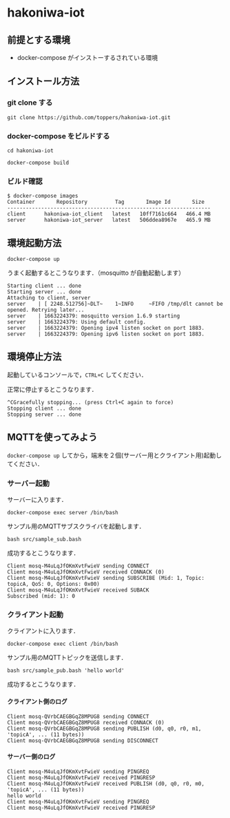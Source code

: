 # hakoniwa-iot

## 前提とする環境

- docker-compose がインストーするされている環境

## インストール方法

### git clone する
```
git clone https://github.com/toppers/hakoniwa-iot.git
```

### docker-compose をビルドする
```
cd hakoniwa-iot
```

```
docker-compose build
```

### ビルド確認

```
$ docker-compose images
Container       Repository         Tag       Image Id       Size  
------------------------------------------------------------------
client      hakoniwa-iot_client   latest   10ff7161c664   466.4 MB
server      hakoniwa-iot_server   latest   506ddea8967e   465.9 MB
```

## 環境起動方法

```
docker-compose up
```

うまく起動するとこうなります．（mosquitto が自動起動します）
```
Starting client ... done
Starting server ... done
Attaching to client, server
server    | [ 2248.512756]~DLT~    1~INFO     ~FIFO /tmp/dlt cannot be opened. Retrying later...
server    | 1663224379: mosquitto version 1.6.9 starting
server    | 1663224379: Using default config.
server    | 1663224379: Opening ipv4 listen socket on port 1883.
server    | 1663224379: Opening ipv6 listen socket on port 1883.
```


## 環境停止方法

起動しているコンソールで，`CTRL+C` してください．

正常に停止するとこうなります．
```
^CGracefully stopping... (press Ctrl+C again to force)
Stopping client ... done
Stopping server ... done
```

## MQTTを使ってみよう

`docker-compose up` してから，端末を２個(サーバー用とクライアント用)起動してください．

### サーバー起動

サーバーに入ります．
```
docker-compose exec server /bin/bash
```

サンプル用のMQTTサブスクライバを起動します．

```
bash src/sample_sub.bash
```

成功するとこうなります．

```
Client mosq-M4uLqJfOKmXvtFwieV sending CONNECT
Client mosq-M4uLqJfOKmXvtFwieV received CONNACK (0)
Client mosq-M4uLqJfOKmXvtFwieV sending SUBSCRIBE (Mid: 1, Topic: topicA, QoS: 0, Options: 0x00)
Client mosq-M4uLqJfOKmXvtFwieV received SUBACK
Subscribed (mid: 1): 0
```

### クライアント起動

クライアントに入ります．

```
docker-compose exec client /bin/bash
```

サンプル用のMQTTトピックを送信します．

```
bash src/sample_pub.bash 'hello world'
```

成功するとこうなります．

#### クライアント側のログ

```
Client mosq-QVrbCAEGBGqZ8MPUG8 sending CONNECT
Client mosq-QVrbCAEGBGqZ8MPUG8 received CONNACK (0)
Client mosq-QVrbCAEGBGqZ8MPUG8 sending PUBLISH (d0, q0, r0, m1, 'topicA', ... (11 bytes))
Client mosq-QVrbCAEGBGqZ8MPUG8 sending DISCONNECT
```

#### サーバー側のログ

```
Client mosq-M4uLqJfOKmXvtFwieV sending PINGREQ
Client mosq-M4uLqJfOKmXvtFwieV received PINGRESP
Client mosq-M4uLqJfOKmXvtFwieV received PUBLISH (d0, q0, r0, m0, 'topicA', ... (11 bytes))
hello world
Client mosq-M4uLqJfOKmXvtFwieV sending PINGREQ
Client mosq-M4uLqJfOKmXvtFwieV received PINGRESP
```